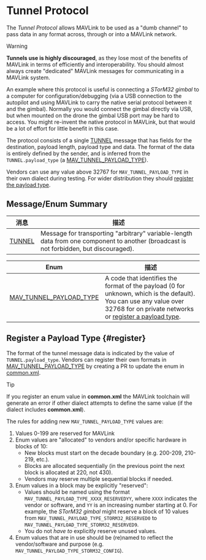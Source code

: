 # Tunnel Protocol

The _Tunnel Protocol_ allows MAVLink to be used as a "dumb channel" to pass data in any format across, through or into a MAVLink network.

> [!WARNING]
> **Tunnels use is highly discouraged**, as they lose most of the benefits of MAVLink in terms of efficiently and interoperability.
> You should almost always create "dedicated" MAVLink messages for communicating in a MAVLink system.

An example where this protocol is useful is connecting a _STorM32 gimbal_ to a computer for configuration/debugging (via a USB connection to the autopilot and using MAVLink to carry the native serial protocol between it and the gimbal).
Normally you would connect the gimbal directly via USB, but when mounted on the drone the gimbal USB port may be hard to access.
You might re-invent the native protocol in MAVLink, but that would be a lot of effort for little benefit in this case.

The protocol consists of a single [TUNNEL](#TUNNEL) message that has fields for the destination, payload length, payload type and data.
The format of the data is entirely defined by the sender, and is inferred from the `TUNNEL.payload_type` (a [MAV_TUNNEL_PAYLOAD_TYPE](#MAV_TUNNEL_PAYLOAD_TYPE)).

Vendors can use any value above 32767 for `MAV_TUNNEL_PAYLOAD_TYPE` in their own dialect during testing.
For wider distribution they should [register the payload type](#register).

## Message/Enum Summary

| 消息                                                              | 描述                                                                                                                                                                        |
| --------------------------------------------------------------- | ------------------------------------------------------------------------------------------------------------------------------------------------------------------------- |
| <span id="TUNNEL"></span>[TUNNEL](../messages/common.md#TUNNEL) | Message for transporting "arbitrary" variable-length data from one component to another (broadcast is not forbidden, but discouraged). |

| Enum                                                                                                                                                                              | 描述                                                                                                                                                                                                                                           |
| --------------------------------------------------------------------------------------------------------------------------------------------------------------------------------- | -------------------------------------------------------------------------------------------------------------------------------------------------------------------------------------------------------------------------------------------- |
| <span id="MAV_TUNNEL_PAYLOAD_TYPE"></span>[MAV_TUNNEL_PAYLOAD_TYPE](../messages/common.md#MAV_TUNNEL_PAYLOAD_TYPE) | A code that identifies the format of the payload (0 for unknown, which is the default). You can use any value over 32768 for on private networks or [register a payload type](#register). |

## Register a Payload Type {#register}

The format of the tunnel message data is indicated by the value of `TUNNEL.payload_type`.
Vendors can register their own formats in [MAV_TUNNEL_PAYLOAD_TYPE](#MAV_TUNNEL_PAYLOAD_TYPE) by creating a PR to update the enum in [common.xml](https://github.com/mavlink/mavlink/blob/master/message_definitions/v1.0/common.xml).

> [!TIP]
> If you register an enum value in **common.xml** the MAVLink toolchain will generate an error if other dialect attempts to define the same value (if the dialect includes **common.xml**).

The rules for adding new `MAV_TUNNEL_PAYLOAD_TYPE` values are:

1. Values 0-199 are reserved for MAVLink
2. Enum values are "allocated" to vendors and/or specific hardware in blocks of 10:
   - New blocks must start on the decade boundary (e.g. 200-209, 210-219, etc.).
   - Blocks are allocated sequentially (in the previous point the next block is allocated at 220, not 430).
   - Vendors may reserve multiple sequential blocks if needed.
3. Enum values in a block may be explicitly "reserved":
   - Values should be named using the format `MAV_TUNNEL_PAYLOAD_TYPE_XXXX_RESERVEDYY`, where `XXXX` indicates the vendor or software, and `YY` is an increasing number starting at 0.
     For example, the _STorM32 gimbal_ might reserve a block of 10 values from `MAV_TUNNEL_PAYLOAD_TYPE_STORM32_RESERVED0` to `MAV_TUNNEL_PAYLOAD_TYPE_STORM32_RESERVED9`.
   - You do not _have to_ explicitly reserve unused values.
4. Enum values that are in use should be (re)named to reflect the vendor/software and purpose (e.g. `MAV_TUNNEL_PAYLOAD_TYPE_STORM32_CONFIG`).
